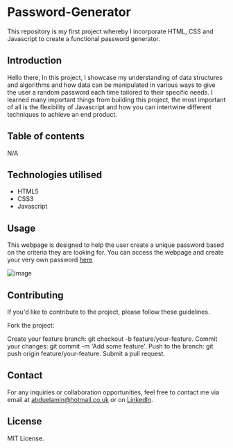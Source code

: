 # Password-Generator

This repository is my first project whereby I incorporate HTML, CSS and Javascript to create a functional password generator.

## Introduction

Hello there, In this project, I showcase my understanding of data structures and algorithms and how data can be manipulated in various ways to give the user a random password each time tailored to their specific needs. I learned many important things from building this project, the most important of all is the flexibility of Javascript and how you can intertwine different techniques to achieve an end product.


## Table of contents

N/A


## Technologies utilised

- HTML5
- CSS3
- Javascript

## Usage

This webpage is designed to help the user create a unique password based on the criteria they are looking for. You can access the webpage and create your very own password [here](https://abduelamin.github.io/Password-Generator/)

![image](https://github.com/abduelamin/Password-Generator/assets/149680577/9affe2c3-504a-42e7-95ae-c5b09d706ccc)

## Contributing

If you'd like to contribute to the project, please follow these guidelines.

Fork the project:

Create your feature branch: git checkout -b feature/your-feature.
Commit your changes: git commit -m 'Add some feature'.
Push to the branch: git push origin feature/your-feature.
Submit a pull request.

## Contact
For any inquiries or collaboration opportunities, feel free to contact me via email at abduelamin@hotmail.co.uk or on [LinkedIn](https://www.linkedin.com/in/abdullahelamin/).


## License
MIT License.


